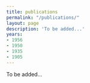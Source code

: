 ```yaml
---
title: publications
permalink: "/publications/"
layout: page
description: 'To be added...'
years:
- 1956
- 1950
- 1935
- 1905
---
```

<!---
 {% comment %}
 {% for y in page.years %}
   <h3 class="year">{{y}}</h3>
   {% bibliography -f papers -q @*[year={{y}}]* %}
 {% endfor %}
 {% endcomment %}
--->
To be added...